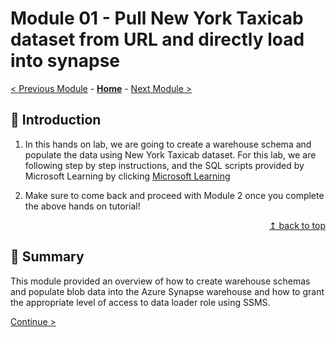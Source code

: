 # Module 01 - Pull New York Taxicab dataset from URL and directly load into synapse


[< Previous Module](../modules/module01.md) - **[Home](../README.md)** - [Next Module >](../modules/module02.md)

## :loudspeaker: Introduction

1. In this hands on lab, we are going to create a warehouse schema and populate the data using New York Taxicab dataset. 
For this lab, we are following step by step instructions, and the SQL scripts provided by Microsoft Learning by clicking [Microsoft Learning](https://learn.microsoft.com/en-us/azure/synapse-analytics/sql-data-warehouse/load-data-from-azure-blob-storage-using-copy) 


2. Make sure to come back and proceed with Module 2 once you complete the above hands on tutorial!

<div align="right"><a href="#Module-01---Pull-New-York-Taxicab-dataset-from-URL-and-directly-load-into-synapse">↥ back to top</a></div>

## :tada: Summary

This module provided an overview of how to create warehouse schemas and populate blob data into the Azure Synapse warehouse and how to grant the appropriate level of access to data loader role using SSMS.

[Continue >](../modules/module02.md)
